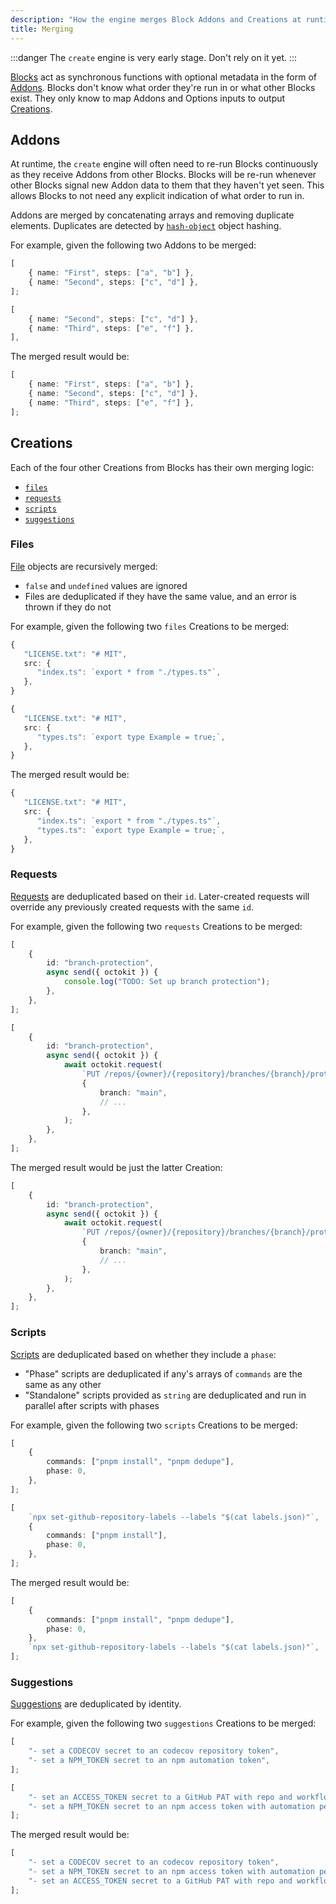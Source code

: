 ```yaml
---
description: "How the engine merges Block Addons and Creations at runtime."
title: Merging
---
```


:::danger
The `create` engine is very early stage.
Don't rely on it yet.
:::

[Blocks](../concepts/blocks) act as synchronous functions with optional metadata in the form of [Addons](../concepts/blocks#addons).
Blocks don't know what order they're run in or what other Blocks exist.
They only know to map Addons and Options inputs to output [Creations](./creations).

## Addons

At runtime, the `create` engine will often need to re-run Blocks continuously as they receive Addons from other Blocks.
Blocks will be re-run whenever other Blocks signal new Addon data to them that they haven't yet seen.
This allows Blocks to not need any explicit indication of what order to run in.

Addons are merged by concatenating arrays and removing duplicate elements.
Duplicates are detected by [`hash-object`](https://www.npmjs.com/package/hash-object) object hashing.

For example, given the following two Addons to be merged:

```ts
[
	{ name: "First", steps: ["a", "b"] },
	{ name: "Second", steps: ["c", "d"] },
];
```

```ts
[
	{ name: "Second", steps: ["c", "d"] },
	{ name: "Third", steps: ["e", "f"] },
],
```

The merged result would be:

```ts
[
	{ name: "First", steps: ["a", "b"] },
	{ name: "Second", steps: ["c", "d"] },
	{ name: "Third", steps: ["e", "f"] },
];
```

## Creations

Each of the four other Creations from Blocks has their own merging logic:

- [`files`](#files)
- [`requests`](#requests)
- [`scripts`](#scripts)
- [`suggestions`](#suggestions)

### Files

[File](./creations#files) objects are recursively merged:

- `false` and `undefined` values are ignored
- Files are deduplicated if they have the same value, and an error is thrown if they do not

For example, given the following two `files` Creations to be merged:

```ts
{
   "LICENSE.txt": "# MIT",
   src: {
      "index.ts": `export * from "./types.ts"`,
   },
}
```

```ts
{
   "LICENSE.txt": "# MIT",
   src: {
      "types.ts": `export type Example = true;`,
   },
}
```

The merged result would be:

```ts
{
   "LICENSE.txt": "# MIT",
   src: {
      "index.ts": `export * from "./types.ts"`,
      "types.ts": `export type Example = true;`,
   },
}
```

### Requests

[Requests](./creations#requests) are deduplicated based on their `id`.
Later-created requests will override any previously created requests with the same `id`.

For example, given the following two `requests` Creations to be merged:

```ts
[
	{
		id: "branch-protection",
		async send({ octokit }) {
			console.log("TODO: Set up branch protection");
		},
	},
];
```

```ts
[
	{
		id: "branch-protection",
		async send({ octokit }) {
			await octokit.request(
				`PUT /repos/{owner}/{repository}/branches/{branch}/protection`,
				{
					branch: "main",
					// ...
				},
			);
		},
	},
];
```

The merged result would be just the latter Creation:

```ts
[
	{
		id: "branch-protection",
		async send({ octokit }) {
			await octokit.request(
				`PUT /repos/{owner}/{repository}/branches/{branch}/protection`,
				{
					branch: "main",
					// ...
				},
			);
		},
	},
];
```

### Scripts

[Scripts](./creations#scripts) are deduplicated based on whether they include a `phase`:

- "Phase" scripts are deduplicated if any's arrays of `commands` are the same as any other
- "Standalone" scripts provided as `string` are deduplicated and run in parallel after scripts with phases

For example, given the following two `scripts` Creations to be merged:

```ts
[
	{
		commands: ["pnpm install", "pnpm dedupe"],
		phase: 0,
	},
];
```

```ts
[
	`npx set-github-repository-labels --labels "$(cat labels.json)"`,
	{
		commands: ["pnpm install"],
		phase: 0,
	},
];
```

The merged result would be:

```ts
[
	{
		commands: ["pnpm install", "pnpm dedupe"],
		phase: 0,
	},
	`npx set-github-repository-labels --labels "$(cat labels.json)"`,
];
```

### Suggestions

[Suggestions](./creations#suggestions) are deduplicated by identity.

For example, given the following two `suggestions` Creations to be merged:

```ts
[
	"- set a CODECOV secret to an codecov repository token",
	"- set a NPM_TOKEN secret to an npm automation token",
];
```

```ts
[
	"- set an ACCESS_TOKEN secret to a GitHub PAT with repo and workflow permissions",
	"- set a NPM_TOKEN secret to an npm access token with automation permissions",
];
```

The merged result would be:

```ts
[
	"- set a CODECOV secret to an codecov repository token",
	"- set a NPM_TOKEN secret to an npm access token with automation permissions",
	"- set an ACCESS_TOKEN secret to a GitHub PAT with repo and workflow permissions",
];
```
